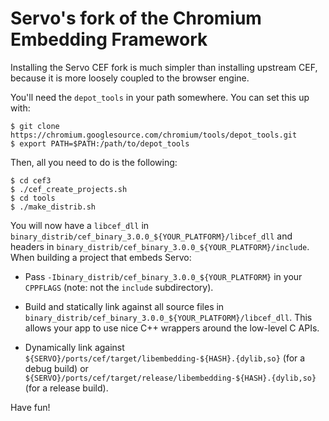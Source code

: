 # Servo's fork of the Chromium Embedding Framework

Installing the Servo CEF fork is much simpler than installing upstream CEF,
because it is more loosely coupled to the browser engine.

You'll need the `depot_tools` in your path somewhere. You can set this up
with:

    $ git clone https://chromium.googlesource.com/chromium/tools/depot_tools.git
    $ export PATH=$PATH:/path/to/depot_tools

Then, all you need to do is the following:

    $ cd cef3
    $ ./cef_create_projects.sh
    $ cd tools
    $ ./make_distrib.sh

You will now have a `libcef_dll` in
`binary_distrib/cef_binary_3.0.0_${YOUR_PLATFORM}/libcef_dll` and headers in
`binary_distrib/cef_binary_3.0.0_${YOUR_PLATFORM}/include`. When building a
project that embeds Servo:

 * Pass `-Ibinary_distrib/cef_binary_3.0.0_${YOUR_PLATFORM}` in your
   `CPPFLAGS` (note: not the `include` subdirectory).
 
 * Build and statically link against all source files in
   `binary_distrib/cef_binary_3.0.0_${YOUR_PLATFORM}/libcef_dll`. This allows
   your app to use nice C++ wrappers around the low-level C APIs.
 
 * Dynamically link against
   `${SERVO}/ports/cef/target/libembedding-${HASH}.{dylib,so}` (for a debug
   build) or
   `${SERVO}/ports/cef/target/release/libembedding-${HASH}.{dylib,so}` (for a
   release build).

Have fun!

